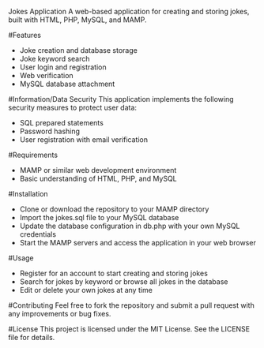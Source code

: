 Jokes Application
A web-based application for creating and storing jokes, built with HTML, PHP, MySQL, and MAMP.

#Features
- Joke creation and database storage
- Joke keyword search
- User login and registration
- Web verification
- MySQL database attachment

#Information/Data Security
This application implements the following security measures to protect user data:

- SQL prepared statements
- Password hashing
- User registration with email verification

#Requirements
- MAMP or similar web development environment
- Basic understanding of HTML, PHP, and MySQL

#Installation
- Clone or download the repository to your MAMP directory
- Import the jokes.sql file to your MySQL database
- Update the database configuration in db.php with your own MySQL credentials
- Start the MAMP servers and access the application in your web browser

#Usage
- Register for an account to start creating and storing jokes
- Search for jokes by keyword or browse all jokes in the database
- Edit or delete your own jokes at any time

#Contributing
Feel free to fork the repository and submit a pull request with any improvements or bug fixes.

#License
This project is licensed under the MIT License. See the LICENSE file for details.
